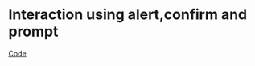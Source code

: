 # Interaction using alert,confirm and prompt

[Code](Hacking%2054cdd1878c1940c3a585abeff2f3dc81/Pwn%20Web%20628ccafad89a438097d411029e11be72/Web%20Development%20b79dc89ef8b14ff1951974c9abd8f931/JavaScript%2020e84adae71b41f9a0ceaf0c93ff310a/Interaction%20using%20alert,confirm%20and%20prompt%20c85ef8295a73457c99bf59ae3ad89173/Code.md)